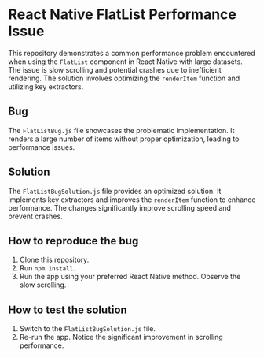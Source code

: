 # React Native FlatList Performance Issue

This repository demonstrates a common performance problem encountered when using the `FlatList` component in React Native with large datasets.  The issue is slow scrolling and potential crashes due to inefficient rendering.  The solution involves optimizing the `renderItem` function and utilizing key extractors.

## Bug

The `FlatListBug.js` file showcases the problematic implementation.  It renders a large number of items without proper optimization, leading to performance issues.

## Solution

The `FlatListBugSolution.js` file provides an optimized solution.  It implements key extractors and improves the `renderItem` function to enhance performance.  The changes significantly improve scrolling speed and prevent crashes.

## How to reproduce the bug

1. Clone this repository.
2. Run `npm install`.
3. Run the app using your preferred React Native method.  Observe the slow scrolling.

## How to test the solution

1. Switch to the `FlatListBugSolution.js` file.
2. Re-run the app.  Notice the significant improvement in scrolling performance.